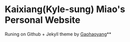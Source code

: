 # Kaixiang(Kyle-sung) Miao's Personal Website

Runing on Github + Jekyll theme by [Gaohaoyang](https://github.com/Gaohaoyang/gaohaoyang.github.io)**

